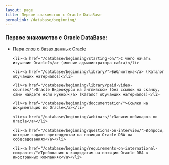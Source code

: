 ```yaml
---
layout: page
title: Первое знакомство с Oracle DataBase
permalink: /database/beginning/
---
```



### Первое знакомство с Oracle DataBase:


<ul>
    <li><a href="/database/beginning/intro/">Пара слов о базах данных Oracle</a></li>

    <li><a href="/database/beginning/starting-on/">С чего начать изучение Oracle?</a> (мнение администратора сайта)</li>

    <li><a href="/database/beginning/library/">Библиотека</a> (Каталог обучающих материалов)</li>

    <li><a href="/database/beginning/library/paid-video-courses/">Oracle Видеокурсы на английском (без ссылок на скачку, сами найдете если нужно)</a> (Каталог обучающих материалов)</li>

    <li><a href="/database/beginning/doccumentation/">Ссылки на документацию по Oracle</a></li>

    <li><a href="/database/beginning/webinars/">Записи вебинаров по Oracle</a></li>

    <li><a href="/database/beginning/questions-on-interview/">Вопросы, которые задают претендентам на позицию Oracle DBA на собеседованиях</a></li>

    <li><a href="/database/beginning/requirements-on-international-companies/">Требования к кандидатам на позицию Oracle DBA в иностранных компаниях</a></li>

</ul>

